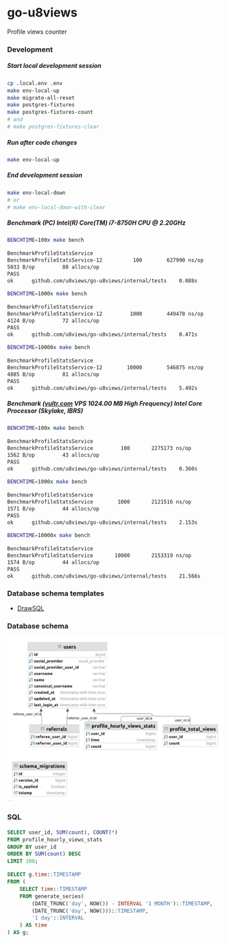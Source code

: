 # go-u8views

Profile views counter

### Development

##### Start local development session
```bash
cp .local.env .env
make env-local-up
make migrate-all-reset
make postgres-fixtures
make postgres-fixtures-count
# and
# make postgres-fixtures-clear
```

##### Run after code changes
```bash
make env-local-up
```

##### End development session
```bash
make env-local-down
# or
# make env-local-down-with-clear
```

##### Benchmark (PC) Intel(R) Core(TM) i7-8750H CPU @ 2.20GHz
```bash
BENCHTIME=100x make bench
```
```text
BenchmarkProfileStatsService
BenchmarkProfileStatsService-12    	     100	    627990 ns/op	    5033 B/op	      80 allocs/op
PASS
ok  	github.com/u8views/go-u8views/internal/tests	0.088s
```
```bash
BENCHTIME=1000x make bench
```
```text
BenchmarkProfileStatsService
BenchmarkProfileStatsService-12    	    1000	    449478 ns/op	    4124 B/op	      72 allocs/op
PASS
ok  	github.com/u8views/go-u8views/internal/tests	0.471s
```
```bash
BENCHTIME=10000x make bench
```
```text
BenchmarkProfileStatsService
BenchmarkProfileStatsService-12    	   10000	    546875 ns/op	    4885 B/op	      81 allocs/op
PASS
ok  	github.com/u8views/go-u8views/internal/tests	5.492s
```

##### Benchmark ([vultr.com](https://www.vultr.com/?ref=8741375) VPS 1024.00 MB High Frequency) Intel Core Processor (Skylake, IBRS)
```bash
BENCHTIME=100x make bench
```
```text
BenchmarkProfileStatsService
BenchmarkProfileStatsService 	     100	   2275173 ns/op	    1562 B/op	      43 allocs/op
PASS
ok  	github.com/u8views/go-u8views/internal/tests	0.360s
```
```bash
BENCHTIME=1000x make bench
```
```text
BenchmarkProfileStatsService
BenchmarkProfileStatsService 	    1000	   2121516 ns/op	    1571 B/op	      44 allocs/op
PASS
ok  	github.com/u8views/go-u8views/internal/tests	2.153s
```
```bash
BENCHTIME=10000x make bench
```
```text
BenchmarkProfileStatsService
BenchmarkProfileStatsService 	   10000	   2153319 ns/op	    1574 B/op	      44 allocs/op
PASS
ok  	github.com/u8views/go-u8views/internal/tests	21.566s
```

### Database schema templates
* [DrawSQL](https://drawsql.app/templates)

### Database schema
![Database schema](https://github.com/u8views/go-u8views/blob/main/database-schema/v002.png?raw=true)

### SQL
```sql
SELECT user_id, SUM(count), COUNT(*)
FROM profile_hourly_views_stats
GROUP BY user_id
ORDER BY SUM(count) DESC
LIMIT 100;
```
```sql
SELECT g.time::TIMESTAMP
FROM (
    SELECT time::TIMESTAMP
    FROM generate_series(
        (DATE_TRUNC('day', NOW()) - INTERVAL '1 MONTH')::TIMESTAMP,
        (DATE_TRUNC('day', NOW()))::TIMESTAMP,
        '1 day'::INTERVAL
    ) AS time
) AS g;
```
